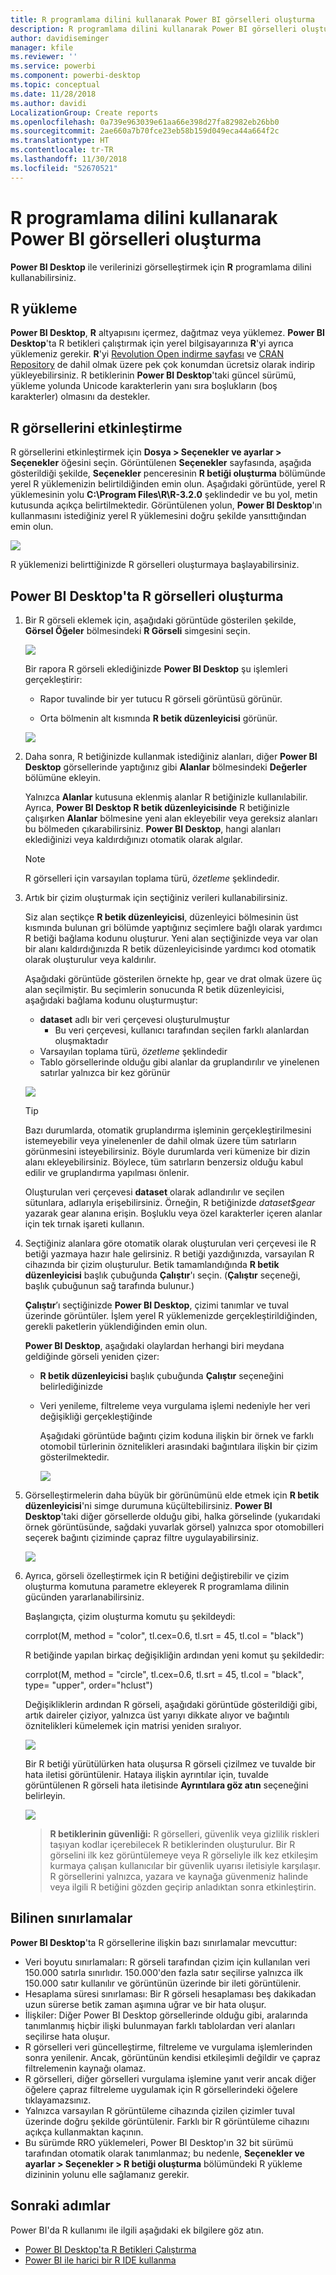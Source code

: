 ```yaml
---
title: R programlama dilini kullanarak Power BI görselleri oluşturma
description: R programlama dilini kullanarak Power BI görselleri oluşturma
author: davidiseminger
manager: kfile
ms.reviewer: ''
ms.service: powerbi
ms.component: powerbi-desktop
ms.topic: conceptual
ms.date: 11/28/2018
ms.author: davidi
LocalizationGroup: Create reports
ms.openlocfilehash: 0a739e963039e61aa66e398d27fa82982eb26bb0
ms.sourcegitcommit: 2ae660a7b70fce23eb58b159d049eca44a664f2c
ms.translationtype: HT
ms.contentlocale: tr-TR
ms.lasthandoff: 11/30/2018
ms.locfileid: "52670521"
---
```

# <a name="create-power-bi-visuals-using-r"></a>R programlama dilini kullanarak Power BI görselleri oluşturma
**Power BI Desktop** ile verilerinizi görselleştirmek için **R** programlama dilini kullanabilirsiniz.

## <a name="install-r"></a>R yükleme
**Power BI Desktop**, **R** altyapısını içermez, dağıtmaz veya yüklemez. **Power BI Desktop**'ta R betikleri çalıştırmak için yerel bilgisayarınıza **R**'yi ayrıca yüklemeniz gerekir. **R**'yi [Revolution Open indirme sayfası](https://mran.revolutionanalytics.com/download/) ve [CRAN Repository](https://cran.r-project.org/bin/windows/base/) de dahil olmak üzere pek çok konumdan ücretsiz olarak indirip yükleyebilirsiniz. R betiklerinin **Power BI Desktop**'taki güncel sürümü, yükleme yolunda Unicode karakterlerin yanı sıra boşlukların (boş karakterler) olmasını da destekler.

## <a name="enable-r-visuals"></a>R görsellerini etkinleştirme
R görsellerini etkinleştirmek için **Dosya > Seçenekler ve ayarlar > Seçenekler** öğesini seçin. Görüntülenen **Seçenekler** sayfasında, aşağıda gösterildiği şekilde, **Seçenekler** penceresinin **R betiği oluşturma** bölümünde yerel R yüklemenizin belirtildiğinden emin olun. Aşağıdaki görüntüde, yerel R yüklemesinin yolu **C:\Program Files\R\R-3.2.0** şeklindedir ve bu yol, metin kutusunda açıkça belirtilmektedir. Görüntülenen yolun, **Power BI Desktop**'ın kullanmasını istediğiniz yerel R yüklemesini doğru şekilde yansıttığından emin olun.
   
   ![](media/desktop-r-visuals/r-visuals-2.png)

R yüklemenizi belirttiğinizde R görselleri oluşturmaya başlayabilirsiniz.

## <a name="create-r-visuals-in-power-bi-desktop"></a>Power BI Desktop'ta R görselleri oluşturma
1. Bir R görseli eklemek için, aşağıdaki görüntüde gösterilen şekilde, **Görsel Öğeler** bölmesindeki **R Görseli** simgesini seçin.
   
   ![](media/desktop-r-visuals/r-visuals-3.png)

   Bir rapora R görseli eklediğinizde **Power BI Desktop** şu işlemleri gerçekleştirir:
   
   - Rapor tuvalinde bir yer tutucu R görseli görüntüsü görünür.
   
   - Orta bölmenin alt kısmında **R betik düzenleyicisi** görünür.
   
   ![](media/desktop-r-visuals/r-visuals-4.png)

2. Daha sonra, R betiğinizde kullanmak istediğiniz alanları, diğer **Power BI Desktop** görsellerinde yaptığınız gibi **Alanlar** bölmesindeki **Değerler** bölümüne ekleyin. 
    
    Yalnızca **Alanlar** kutusuna eklenmiş alanlar R betiğinizle kullanılabilir. Ayrıca, **Power BI Desktop R betik düzenleyicisinde** R betiğinizle çalışırken **Alanlar** bölmesine yeni alan ekleyebilir veya gereksiz alanları bu bölmeden çıkarabilirsiniz. **Power BI Desktop**, hangi alanları eklediğinizi veya kaldırdığınızı otomatik olarak algılar.
   
   > [!NOTE]
   > R görselleri için varsayılan toplama türü, *özetleme* şeklindedir.
   > 
   > 
   
3. Artık bir çizim oluşturmak için seçtiğiniz verileri kullanabilirsiniz. 

    Siz alan seçtikçe **R betik düzenleyicisi**, düzenleyici bölmesinin üst kısmında bulunan gri bölümde yaptığınız seçimlere bağlı olarak yardımcı R betiği bağlama kodunu oluşturur. Yeni alan seçtiğinizde veya var olan bir alanı kaldırdığınızda R betik düzenleyicisinde yardımcı kod otomatik olarak oluşturulur veya kaldırılır.
   
   Aşağıdaki görüntüde gösterilen örnekte hp, gear ve drat olmak üzere üç alan seçilmiştir. Bu seçimlerin sonucunda R betik düzenleyicisi, aşağıdaki bağlama kodunu oluşturmuştur:
   
   * **dataset** adlı bir veri çerçevesi oluşturulmuştur
     * Bu veri çerçevesi, kullanıcı tarafından seçilen farklı alanlardan oluşmaktadır
   * Varsayılan toplama türü, *özetleme* şeklindedir
   * Tablo görsellerinde olduğu gibi alanlar da gruplandırılır ve yinelenen satırlar yalnızca bir kez görünür
   
   ![](media/desktop-r-visuals/r-visuals-5.png)
   
   > [!TIP]
   > Bazı durumlarda, otomatik gruplandırma işleminin gerçekleştirilmesini istemeyebilir veya yinelenenler de dahil olmak üzere tüm satırların görünmesini isteyebilirsiniz. Böyle durumlarda veri kümenize bir dizin alanı ekleyebilirsiniz. Böylece, tüm satırların benzersiz olduğu kabul edilir ve gruplandırma yapılması önlenir.
   > 
   > 
   
   Oluşturulan veri çerçevesi **dataset** olarak adlandırılır ve seçilen sütunlara, adlarıyla erişebilirsiniz. Örneğin, R betiğinizde *dataset$gear* yazarak gear alanına erişin. Boşluklu veya özel karakterler içeren alanlar için tek tırnak işareti kullanın.

4. Seçtiğiniz alanlara göre otomatik olarak oluşturulan veri çerçevesi ile R betiği yazmaya hazır hale gelirsiniz. R betiği yazdığınızda, varsayılan R cihazında bir çizim oluşturulur. Betik tamamlandığında **R betik düzenleyicisi** başlık çubuğunda **Çalıştır**'ı seçin. (**Çalıştır** seçeneği, başlık çubuğunun sağ tarafında bulunur.)
   
    **Çalıştır**’ı seçtiğinizde **Power BI Desktop**, çizimi tanımlar ve tuval üzerinde görüntüler. İşlem yerel R yüklemenizde gerçekleştirildiğinden, gerekli paketlerin yüklendiğinden emin olun.
   
   **Power BI Desktop**, aşağıdaki olaylardan herhangi biri meydana geldiğinde görseli yeniden çizer:
   
   * **R betik düzenleyicisi** başlık çubuğunda **Çalıştır** seçeneğini belirlediğinizde
   * Veri yenileme, filtreleme veya vurgulama işlemi nedeniyle her veri değişikliği gerçekleştiğinde

     Aşağıdaki görüntüde bağıntı çizim koduna ilişkin bir örnek ve farklı otomobil türlerinin öznitelikleri arasındaki bağıntılara ilişkin bir çizim gösterilmektedir.

     ![](media/desktop-r-visuals/r-visuals-6.png)

5. Görselleştirmelerin daha büyük bir görünümünü elde etmek için **R betik düzenleyicisi**'ni simge durumuna küçültebilirsiniz. **Power BI Desktop**'taki diğer görsellerde olduğu gibi, halka görselinde (yukarıdaki örnek görüntüsünde, sağdaki yuvarlak görsel) yalnızca spor otomobilleri seçerek bağıntı çiziminde çapraz filtre uygulayabilirsiniz.

    ![](media/desktop-r-visuals/r-visuals-7.png)

6. Ayrıca, görseli özelleştirmek için R betiğini değiştirebilir ve çizim oluşturma komutuna parametre ekleyerek R programlama dilinin gücünden yararlanabilirsiniz.

    Başlangıçta, çizim oluşturma komutu şu şekildeydi:

    corrplot(M, method = "color",  tl.cex=0.6, tl.srt = 45, tl.col = "black")

    R betiğinde yapılan birkaç değişikliğin ardından yeni komut şu şekildedir:

    corrplot(M, method = "circle", tl.cex=0.6, tl.srt = 45, tl.col = "black", type= "upper", order="hclust")

    Değişikliklerin ardından R görseli, aşağıdaki görüntüde gösterildiği gibi, artık daireler çiziyor, yalnızca üst yarıyı dikkate alıyor ve bağıntılı öznitelikleri kümelemek için matrisi yeniden sıralıyor.

    ![](media/desktop-r-visuals/r-visuals-8.png)

    Bir R betiği yürütülürken hata oluşursa R görseli çizilmez ve tuvalde bir hata iletisi görüntülenir. Hataya ilişkin ayrıntılar için, tuvalde görüntülenen R görseli hata iletisinde **Ayrıntılara göz atın** seçeneğini belirleyin.

    ![](media/desktop-r-visuals/r-visuals-9.png)

    > **R betiklerinin güvenliği:** R görselleri, güvenlik veya gizlilik riskleri taşıyan kodlar içerebilecek R betiklerinden oluşturulur. Bir R görselini ilk kez görüntülemeye veya R görseliyle ilk kez etkileşim kurmaya çalışan kullanıcılar bir güvenlik uyarısı iletisiyle karşılaşır. R görsellerini yalnızca, yazara ve kaynağa güvenmeniz halinde veya ilgili R betiğini gözden geçirip anladıktan sonra etkinleştirin.
    > 
    > 

## <a name="known-limitations"></a>Bilinen sınırlamalar
**Power BI Desktop**'ta R görsellerine ilişkin bazı sınırlamalar mevcuttur:

* Veri boyutu sınırlamaları: R görseli tarafından çizim için kullanılan veri 150.000 satırla sınırlıdır. 150.000'den fazla satır seçilirse yalnızca ilk 150.000 satır kullanılır ve görüntünün üzerinde bir ileti görüntülenir.
* Hesaplama süresi sınırlaması: Bir R görseli hesaplaması beş dakikadan uzun sürerse betik zaman aşımına uğrar ve bir hata oluşur.
* İlişkiler: Diğer Power BI Desktop görsellerinde olduğu gibi, aralarında tanımlanmış hiçbir ilişki bulunmayan farklı tablolardan veri alanları seçilirse hata oluşur.
* R görselleri veri güncelleştirme, filtreleme ve vurgulama işlemlerinden sonra yenilenir. Ancak, görüntünün kendisi etkileşimli değildir ve çapraz filtrelemenin kaynağı olamaz.
* R görselleri, diğer görselleri vurgulama işlemine yanıt verir ancak diğer öğelere çapraz filtreleme uygulamak için R görsellerindeki öğelere tıklayamazsınız.
* Yalnızca varsayılan R görüntüleme cihazında çizilen çizimler tuval üzerinde doğru şekilde görüntülenir. Farklı bir R görüntüleme cihazını açıkça kullanmaktan kaçının.
* Bu sürümde RRO yüklemeleri, Power BI Desktop'ın 32 bit sürümü tarafından otomatik olarak tanımlanmaz; bu nedenle, **Seçenekler ve ayarlar > Seçenekler > R betiği oluşturma** bölümündeki R yükleme dizininin yolunu elle sağlamanız gerekir.

## <a name="next-steps"></a>Sonraki adımlar
Power BI'da R kullanımı ile ilgili aşağıdaki ek bilgilere göz atın.

* [Power BI Desktop'ta R Betikleri Çalıştırma](desktop-r-scripts.md)
* [Power BI ile harici bir R IDE kullanma](desktop-r-ide.md)

